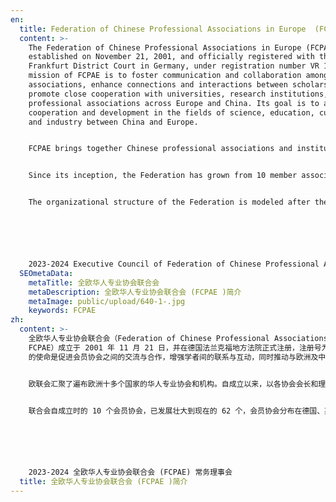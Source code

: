 ```yaml
---
en:
  title: Federation of Chinese Professional Associations in Europe  (FCPAE)
  content: >-
    The Federation of Chinese Professional Associations in Europe (FCPAE) was
    established on November 21, 2001, and officially registered with the
    Frankfurt District Court in Germany, under registration number VR 12689. The
    mission of FCPAE is to foster communication and collaboration among member
    associations, enhance connections and interactions between scholars, and
    promote close cooperation with universities, research institutions, and
    professional associations across Europe and China. Its goal is to advance
    cooperation and development in the fields of science, education, culture,
    and industry between China and Europe.


    FCPAE brings together Chinese professional associations and institutions from more than ten countries across Europe. Since its establishment, with the presidents and councils of these associations at its core, FCPAE has actively carried out various exchange activities, organized more than 100 delegation visits to China, and established the Jinan Eurasian Science and Technology Entrepreneurship Base and the Xuzhou Overseas Science and Technology Entrepreneurship Base. FCPAE has also hosted dozens of international academic conferences in Europe and China, organized several public welfare activities, and successfully held 14 editions of the "FCPAE Europe Forum" in cities such as Paris, Copenhagen, Brussels, Vienna, The Hague, Frankfurt, Helsinki, Dublin, and Hamburg. These events have garnered enthusiastic attention and direct participation from governments, businesses, research institutions, universities, as well as related institutions from the European Union and the United Nations.


    Since its inception, the Federation has grown from 10 member associations to 62, with associations spanning countries such as Germany, the United Kingdom, France, the Netherlands, Belgium, Austria, Italy, Ireland, Spain, Switzerland, Sweden, Denmark, and Finland. Collectively, these member associations represent more than 20,000 Chinese professionals working in various industries across Europe.


    The organizational structure of the Federation is modeled after the European Union, with the chair association and chair country rotating annually. However, unlike the EU, the chair association and chair country are not rotated in a fixed order but are elected democratically at the Federation's annual meeting. The 2023/2024 Executive Council members include rotating chair Ding Li, President (Legal Representative) Song Zhiwei, Secretary-General Liu Xiaoling, Treasurer Li Li, and Executive Deputy Secretary-General Luo Kai.






    2023-2024 Executive Council of Federation of Chinese Professional Associations in Europe (FCPAE)
  SEOmetaData:
    metaTitle: 全欧华人专业协会联合会
    metaDescription: 全欧华人专业协会联合会 (FCPAE )简介
    metaImage: public/upload/640-1-.jpg
    keywords: FCPAE
zh:
  content: >-
    全欧华人专业协会联合会（Federation of Chinese Professional Associations in Europe，简称
    FCPAE）成立于 2001 年 11 月 21 日，并在德国法兰克福地方法院正式注册，注册号为 VR 12689。FCPAE
    的使命是促进会员协会之间的交流与合作，增强学者间的联系与互动，同时推动与欧洲及中国高校、科研机构和行业协会的紧密合作。其宗旨在于促进中欧在科技、教育、文化及产业等领域的合作与发展。


    欧联会汇聚了遍布欧洲十多个国家的华人专业协会和机构。自成立以来，以各协会会长和理事会为核心，积极开展各类交流活动，组织回国考察访问超过百次，先后建立了济南欧亚科技创业基地和徐州海外科技创业基地。欧联会还在欧洲和中国举办了数十场国际学术研讨会，组织多项公益活动，并成功在巴黎、哥本哈根、布鲁塞尔、维也纳、海牙、法兰克福、赫尔辛基、都柏林、汉堡等城市举办了 14 届《FCPAE 欧洲论坛》。这些活动得到了欧洲、世界其他国家及欧盟、联合国相关机构的热情关注和积极参与。


    联合会自成立时的 10 个会员协会，已发展壮大到现在的 62 个，会员协会分布在德国、英国、法国、荷兰、比利时、奥地利、意大利、爱尔兰、西班牙、瑞士、瑞典、丹麦、芬兰等国，汇聚了遍布欧洲各行业的 2 万多名华人华侨专业人士。联合会的组织结构借鉴了欧盟模式，每年由不同国家的主席协会和主席国轮值。然而，与欧盟不同的是，主席协会和主席国并非按固定顺序轮换，而是在联合会的年度会议上通过民主选举产生。2023-2024 年度的常务理事会成员包括轮值主席丁力，主席（法人代表）宋志伟，秘书长刘晓玲，财务长李立，以及常务副秘书长罗恺。






    2023-2024 全欧华人专业协会联合会 (FCPAE) 常务理事会
  title: 全欧华人专业协会联合会 (FCPAE )简介
---
```

